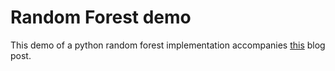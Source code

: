 # Random Forest demo

This demo of a python random forest implementation accompanies [this]() blog post.
